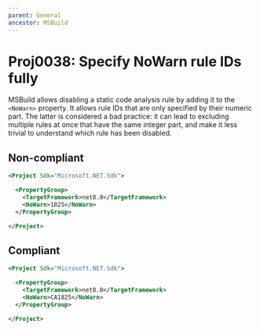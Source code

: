 ```yaml
---
parent: General
ancestor: MSBuild
---
```


# Proj0038: Specify NoWarn rule IDs fully
MSBuild allows disabling a static code analysis rule by adding it to the
`<NoWarn>` property. It allows rule IDs that are only specified by their
numeric part. The latter is considered a bad practice: it can lead to excluding
multiple rules at once that have the same integer part, and make it less
trivial to understand which rule has been disabled.

## Non-compliant
``` xml
<Project Sdk="Microsoft.NET.Sdk">

  <PropertyGroup>
    <TargetFramework>net8.0</TargetFramework>
    <NoWarn>1825</NoWarn>
  </PropertyGroup>

</Project>
```

## Compliant
``` xml
<Project Sdk="Microsoft.NET.Sdk">

  <PropertyGroup>
    <TargetFramework>net8.0</TargetFramework>
    <NoWarn>CA1825</NoWarn>
  </PropertyGroup>

</Project>
```

